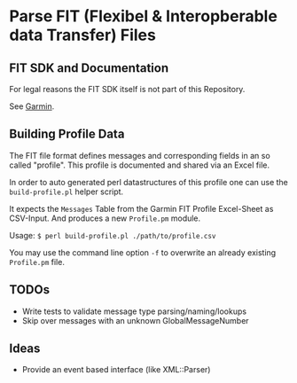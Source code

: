 # Parse FIT (Flexibel & Interopberable data Transfer) Files

## FIT SDK and Documentation
For legal reasons the FIT SDK itself is not part of this Repository.

See [Garmin](https://developer.garmin.com/fit/).

## Building Profile Data
The FIT file format defines messages and corresponding fields in an so called "profile". This profile is documented and shared via an Excel file.

In order to auto generated perl datastructures of this profile one can use the `build-profile.pl` helper script.

It expects the `Messages` Table from the Garmin FIT Profile Excel-Sheet as CSV-Input. And produces a new `Profile.pm` module.

Usage:
`$ perl build-profile.pl ./path/to/profile.csv`

You may use the command line option `-f` to overwrite an already existing `Profile.pm` file.

## TODOs
* Write tests to validate message type parsing/naming/lookups
* Skip over messages with an unknown GlobalMessageNumber

## Ideas

* Provide an event based interface (like XML::Parser)